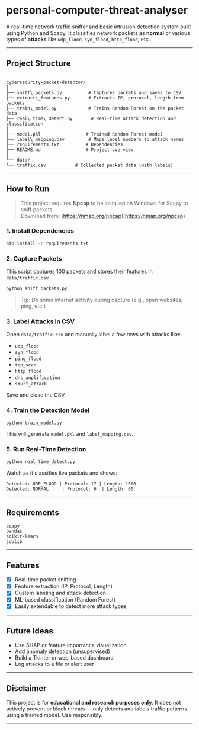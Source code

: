 # personal-computer-threat-analyser

A real-time network traffic sniffer and basic intrusion detection system built using Python and Scapy. It classifies network packets as **normal** or various types of **attacks** like `udp_flood`, `syn_flood`, `http_flood`, etc.

---

## Project Structure

```

cybersecurity-packet-detector/
│
├── sniff\_packets.py          # Captures packets and saves to CSV
├── extract\_features.py       # Extracts IP, protocol, length from packets
├── train\_model.py            # Trains Random Forest on the packet data
├── real\_time\_detect.py       # Real-time attack detection and classification
│
├── model.pkl                 # Trained Random Forest model
├── label\_mapping.csv         # Maps label numbers to attack names
├── requirements.txt          # Dependencies
├── README.md                 # Project overview
│
└── data/
└── traffic.csv           # Collected packet data (with labels)

````

---

## How to Run

> This project requires **Npcap** to be installed on Windows for Scapy to sniff packets.  
> Download from: [https://nmap.org/npcap](https://nmap.org/npcap)

### 1. Install Dependencies

```bash
pip install -r requirements.txt
````

### 2. Capture Packets

This script captures 100 packets and stores their features in `data/traffic.csv`.

```bash
python sniff_packets.py
```

> Tip: Do some internet activity during capture (e.g., open websites, ping, etc.)

### 3. Label Attacks in CSV

Open `data/traffic.csv` and manually label a few rows with attacks like:

* `udp_flood`
* `syn_flood`
* `ping_flood`
* `tcp_scan`
* `http_flood`
* `dns_amplification`
* `smurf_attack`

Save and close the CSV.

### 4. Train the Detection Model

```bash
python train_model.py
```

This will generate `model.pkl` and `label_mapping.csv`.

### 5. Run Real-Time Detection

```bash
python real_time_detect.py
```

Watch as it classifies live packets and shows:

```
Detected: UDP_FLOOD | Protocol: 17 | Length: 1500
Detected: NORMAL     | Protocol: 6  | Length: 60
```

---

## Requirements

```
scapy
pandas
scikit-learn
joblib
```

---

## Features

* [x] Real-time packet sniffing
* [x] Feature extraction (IP, Protocol, Length)
* [x] Custom labeling and attack detection
* [x] ML-based classification (Random Forest)
* [x] Easily extendable to detect more attack types

---

## Future Ideas

* Use SHAP or feature importance visualization
* Add anomaly detection (unsupervised)
* Build a Tkinter or web-based dashboard
* Log attacks to a file or alert user

---

## Disclaimer

This project is for **educational and research purposes only**. It does not actively prevent or block threats — only detects and labels traffic patterns using a trained model. Use responsibly.

---

